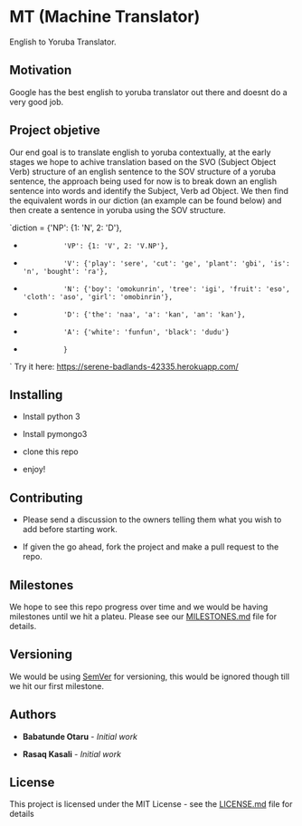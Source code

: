 # MT (Machine Translator)

English to Yoruba Translator.

## Motivation

Google has the best english to yoruba translator out there and doesnt do a very good job.

## Project objetive

Our end goal is to translate english to yoruba contextually, at the early stages we hope to achive translation based on the SVO (Subject Object Verb) structure of an english sentence to the SOV structure of a yoruba sentence, the approach being used for now is to break down an english sentence into words and identify the Subject,  Verb ad Object. We then find the equivalent words in our diction (an example can be found below) and then create a sentence in yoruba using the SOV structure.

`diction = {'NP': {1: 'N', 2: 'D'},		
 -               'VP': {1: 'V', 2: 'V.NP'},		
 -               'V': {'play': 'sere', 'cut': 'ge', 'plant': 'gbi', 'is': 'n', 'bought': 'ra'},		
 -               'N': {'boy': 'omokunrin', 'tree': 'igi', 'fruit': 'eso', 'cloth': 'aso', 'girl': 'omobinrin'},		
 -               'D': {'the': 'naa', 'a': 'kan', 'an': 'kan'},		
 -               'A': {'white': 'funfun', 'black': 'dudu'}		
 -               } 
 `
Try it here: https://serene-badlands-42335.herokuapp.com/

## Installing

- Install python 3

- Install pymongo3

- clone this repo

- enjoy!

## Contributing

- Please send a discussion to the owners telling them what you wish to add before starting work.

- If given the go ahead, fork the project and make a pull request to the repo.

## Milestones

We hope to see this repo progress over time and we would be having milestones until we hit a plateu. Please see our [MILESTONES.md](https://github.com/otaruMendez/MT/blob/master/MILESTONES.md) file for details.

## Versioning

We would be using [SemVer](http://semver.org/) for versioning, this would be ignored though till we hit our first milestone.

## Authors

* **Babatunde Otaru** - *Initial work*

* **Rasaq Kasali** - *Initial work*

## License

This project is licensed under the MIT License - see the [LICENSE.md](https://github.com/otaruMendez/MT/blob/master/LICENSE.md) file for details

